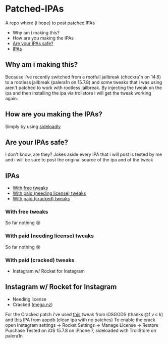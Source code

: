 
# Patched-IPAs
A repo where (i hope) to post patched IPAs 

 - Why am i making this?
 - How are you making the IPAs
 - [Are your IPAs safe?](#Are-your-IPAs-safe?)
 - [IPAs](#IPAs)
 
## Why am i making this?
Because i've recently switched from a rootfull jailbreak (checkra1n on 14.6) to a rootless jailbreak (palera1n on 15.7.8) and some tweaks that i was using aren't patched to work with rootless jailbreak. By injecting the tweak on the ipa and then installing the ipa via trollstore i will get the tweak working again.
## How are you making the IPAs?
Simply by using [sideloadly](https://sideloadly.io/)  
## Are your IPAs safe?
I don't know, are they? Jokes aside every IPA that i will post is tested by me and i will be sure to post the original source of the ipa and of the tweak
## IPAs
 - [With free tweaks](#With-free-tweaks)
 - [With paid (needing license) tweaks](#With-paid-%28needing-license%29-tweaks)
 - [With paid (cracked) tweaks](#With-paid-(cracked)-tweaks)
 ### With free tweaks 
 So far nothing 😢
 ### With paid (needing license) tweaks
  So far nothing 😢
  ### With paid (cracked) tweaks
 - Instagram w/ Rocket for Instagram
 ## Instagram w/ Rocket for Instagram
  
 - Needing license 
 - Cracked ([mega.nz](https://mega.nz/file/7rZR1TAb#g9iXcBDRCNbwHlXIrvwoQFFffcAuL38AWAdC1CbguH0))
 
 For the Cracked patch i've used [this](https://iosgods.com/topic/171601-rocket-for-instagram-v388-cracked/) tweak from iOSGODS (thanks @f v c k)
 and [this](https://appdb.to/app/ios/389801252) IPA from appdb (clean ipa with no patches)
 To enable the crack open Instagram settings -> Rocket Settings -> Manage License -> Restore Purchase
 Tested on iOS 15.7.8 on iPhone 7, sideloaded with TrollStore on palera1n

